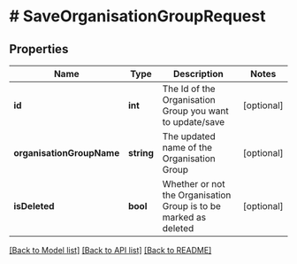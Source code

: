 # # SaveOrganisationGroupRequest

## Properties

Name | Type | Description | Notes
------------ | ------------- | ------------- | -------------
**id** | **int** | The Id of the Organisation Group you want to update/save | [optional] 
**organisationGroupName** | **string** | The updated name of the Organisation Group | [optional] 
**isDeleted** | **bool** | Whether or not the Organisation Group is to be marked as deleted | [optional] 

[[Back to Model list]](../../README.md#documentation-for-models) [[Back to API list]](../../README.md#documentation-for-api-endpoints) [[Back to README]](../../README.md)


